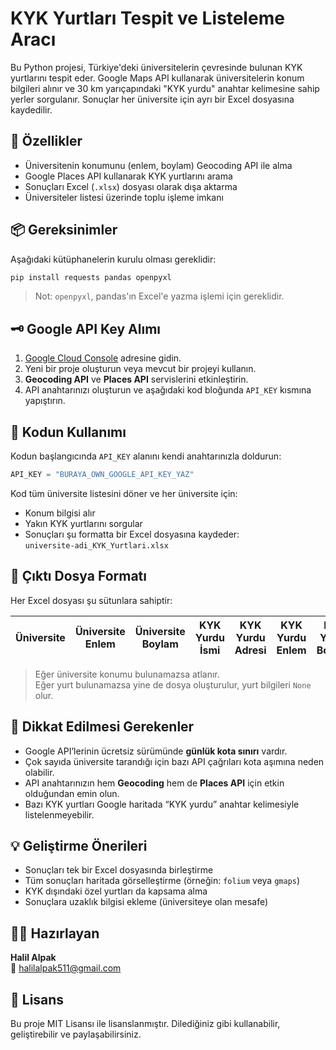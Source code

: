 # KYK Yurtları Tespit ve Listeleme Aracı

Bu Python projesi, Türkiye'deki üniversitelerin çevresinde bulunan KYK yurtlarını tespit eder. Google Maps API kullanarak üniversitelerin konum bilgileri alınır ve 30 km yarıçapındaki "KYK yurdu" anahtar kelimesine sahip yerler sorgulanır. Sonuçlar her üniversite için ayrı bir Excel dosyasına kaydedilir.

## 🔧 Özellikler

- Üniversitenin konumunu (enlem, boylam) Geocoding API ile alma
- Google Places API kullanarak KYK yurtlarını arama
- Sonuçları Excel (`.xlsx`) dosyası olarak dışa aktarma
- Üniversiteler listesi üzerinde toplu işleme imkanı

## 📦 Gereksinimler

Aşağıdaki kütüphanelerin kurulu olması gereklidir:

```bash
pip install requests pandas openpyxl
```

> Not: `openpyxl`, pandas'ın Excel'e yazma işlemi için gereklidir.

## 🗝️ Google API Key Alımı

1. [Google Cloud Console](https://console.cloud.google.com/) adresine gidin.
2. Yeni bir proje oluşturun veya mevcut bir projeyi kullanın.
3. **Geocoding API** ve **Places API** servislerini etkinleştirin.
4. API anahtarınızı oluşturun ve aşağıdaki kod bloğunda `API_KEY` kısmına yapıştırın.

## 📂 Kodun Kullanımı

Kodun başlangıcında `API_KEY` alanını kendi anahtarınızla doldurun:

```python
API_KEY = "BURAYA_OWN_GOOGLE_API_KEY_YAZ"
```

Kod tüm üniversite listesini döner ve her üniversite için:

- Konum bilgisi alır
- Yakın KYK yurtlarını sorgular
- Sonuçları şu formatta bir Excel dosyasına kaydeder:  
  `universite-adi_KYK_Yurtlari.xlsx`

## 📝 Çıktı Dosya Formatı

Her Excel dosyası şu sütunlara sahiptir:

| Üniversite | Üniversite Enlem | Üniversite Boylam | KYK Yurdu İsmi | KYK Yurdu Adresi | KYK Yurdu Enlem | KYK Yurdu Boylam |
|------------|------------------|-------------------|----------------|------------------|------------------|------------------|

> Eğer üniversite konumu bulunamazsa atlanır.  
> Eğer yurt bulunamazsa yine de dosya oluşturulur, yurt bilgileri `None` olur.

## 🚨 Dikkat Edilmesi Gerekenler

- Google API’lerinin ücretsiz sürümünde **günlük kota sınırı** vardır.
- Çok sayıda üniversite tarandığı için bazı API çağrıları kota aşımına neden olabilir.
- API anahtarınızın hem **Geocoding** hem de **Places API** için etkin olduğundan emin olun.
- Bazı KYK yurtları Google haritada “KYK yurdu” anahtar kelimesiyle listelenmeyebilir.

## 💡 Geliştirme Önerileri

- Sonuçları tek bir Excel dosyasında birleştirme
- Tüm sonuçları haritada görselleştirme (örneğin: `folium` veya `gmaps`)
- KYK dışındaki özel yurtları da kapsama alma
- Sonuçlara uzaklık bilgisi ekleme (üniversiteye olan mesafe)

## 👨‍💻 Hazırlayan

**Halil Alpak**  
📧 halilalpak511@gmail.com

## 📄 Lisans

Bu proje MIT Lisansı ile lisanslanmıştır. Dilediğiniz gibi kullanabilir, geliştirebilir ve paylaşabilirsiniz.
